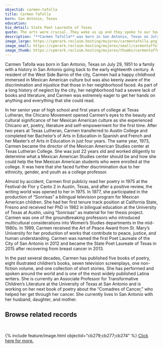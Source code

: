 ```yaml
---
objectid: carmen-tafolla
title: Carmen Tafolla
born: San Antonio, Texas
education:
bio_detail: State Poet Laureate of Texas
quote: The arts were crucial. They woke us up and they spoke to our hearts and they’re the true revolution.
description: "**Carmen Tafolla** was born in San Antonio, Texas on July 29, 1951 to a family with a history in San Antonio going back to the early eighteenth century. In the past several decades, Carmen has published five books of poetry, eight illustrated children’s books, seven television screenplays, one non-fiction volume, and one collection of short stories. She has performed and spoken around the world and is one of the most widely published Latina writers."
image_large: https://cpmrark.reclaim.hosting/mujeres/carmentafolla.png
image_small: https://cpmrark.reclaim.hosting/mujeres/small/carmentaffola_sm.jpg
image_thumb: https://cpmrark.reclaim.hosting/mujeres/thumbs/carmentaffola_th.jpg
---
```


Carmen Tafolla was born in San Antonio, Texas on July 29, 1951 to a family with a history in San Antonio going back to the early eighteenth century. A resident of the West Side Barrio of the city, Carmen had a happy childhood immersed in Mexican American culture but was also keenly aware of the discrimination and injustice that those in her neighborhood faced. As part of a long history of neglect by the city, her neighborhood had a severe lack of books and literature, and Carmen was extremely eager to get her hands on anything and everything that she could read.

In her senior year of high school and first years of college at Texas Lutheran, the Chicano Movement opened Carmen’s eyes to the beauty and cultural significance of her Mexican American culture as she experienced Chicano art, poetry, literature and self-empowerment for the first time. After two years at Texas Lutheran, Carmen transferred to Austin College and completed her Bachelor’s of Arts in Education in Spanish and French and her Master’s of Arts in Education in just four years. The same year, 1973, Carmen became the director of the Mexican American Studies center at Texas Lutheran College. She was just 22 years old and worked diligently to determine what a Mexican American Studies center should be and how she could help the few Mexican American students who were enrolled at the college. It was here that she faced further discrimination due to her ethnicity, gender, and youth as a college professor.

Almost by accident, Carmen first publicly read her poetry in 1975 at the Festival de Flor y Canto 2 in Austin, Texas, and after a positive review, the writing world was opened to her in 1975. In 1977, she participated in the production of “Sonrisas” a bilingual television program for Mexican American children. She had her first tenure track position at California State, Fresno and received her PhD in 1982 in bilingual education at the University of Texas at Austin, using “Sonrisas” as material for her thesis project. Carmen was one of the groundbreaking professors who introduced multicultural considerations into Women’s Studies departments in the mid-1980s. In 1999, Carmen received the Art of Peace Award from St. Mary’s University for her production of works that contribute to peace, justice, and human understanding. Carmen was named the first Poet Laureate of the City of San Antonio in 2012 and became the State Poet Laureate of Texas in 2015 after recovering from breast cancer in 2013.

In the past several decades, Carmen has published five books of poetry, eight illustrated children’s books, seven television screenplays, one non-fiction volume, and one collection of short stories. She has performed and spoken around the world and is one of the most widely published Latina writers. She is currently an Associate Professor for Transformative Children’s Literature at the University of Texas at San Antonio and is working on her next book of poetry about the “Comadres of Cancer,” who helped her get through her cancer. She currently lives in San Antonio with her husband, daughter, and mother.

## Browse related records
<br>

{% include feature/image.html objectid="cb279;cb277;cb274" %}
[Click here for more.](http://127.0.0.1:4000/chicanapormiraza/browse.html#carmen%20tafolla)